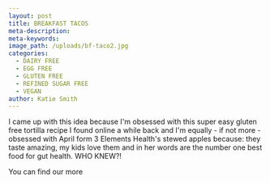 ```yaml
---
layout: post
title: BREAKFAST TACOS
meta-description:
meta-keywords:
image_path: /uploads/bf-taco2.jpg
categories:
  - DAIRY FREE
  - EGG FREE
  - GLUTEN FREE
  - REFINED SUGAR FREE
  - VEGAN
author: Katie Smith
---
```


I came up with this idea because I'm obsessed with this super easy gluten free tortilla recipe I found online a while back and I'm equally - if not more - obsessed with April form 3 Elements Health's stewed apples because: they taste amazing, my kids love them and in her words are the number one best food for gut health. WHO KNEW?\!

You can find our more
